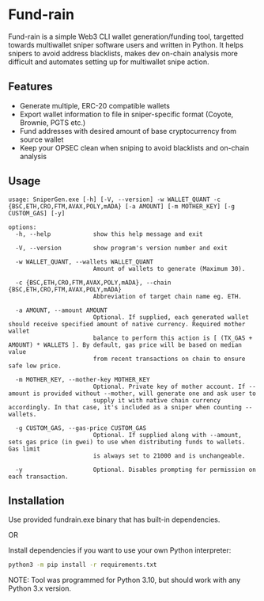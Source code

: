 # Fund-rain
Fund-rain is a simple Web3 CLI wallet generation/funding tool, targetted towards multiwallet sniper software users and written in Python.
It helps snipers to avoid address blacklists, makes dev on-chain analysis more difficult and automates setting up for multiwallet snipe action.

## Features

- Generate multiple, ERC-20 compatible wallets
- Export wallet information to file in sniper-specific format (Coyote, Brownie, PGTS etc.)
- Fund addresses with desired amount of base cryptocurrency from source wallet
- Keep your OPSEC clean when sniping to avoid blacklists and on-chain analysis

## Usage
```
usage: SniperGen.exe [-h] [-V, --version] -w WALLET_QUANT -c {BSC,ETH,CRO,FTM,AVAX,POLY,mADA} [-a AMOUNT] [-m MOTHER_KEY] [-g CUSTOM_GAS] [-y]

options:
  -h, --help            show this help message and exit
  
  -V, --version         show program's version number and exit
  
  -w WALLET_QUANT, --wallets WALLET_QUANT
                        Amount of wallets to generate (Maximum 30).
                        
  -c {BSC,ETH,CRO,FTM,AVAX,POLY,mADA}, --chain {BSC,ETH,CRO,FTM,AVAX,POLY,mADA}
                        Abbreviation of target chain name eg. ETH.
                        
  -a AMOUNT, --amount AMOUNT
                        Optional. If supplied, each generated wallet should receive specified amount of native currency. Required mother wallet
                        balance to perform this action is [ (TX_GAS + AMOUNT) * WALLETS ]. By default, gas price will be based on median value 
                        from recent transactions on chain to ensure safe low price.
                        
  -m MOTHER_KEY, --mother-key MOTHER_KEY
                        Optional. Private key of mother account. If --amount is provided without --mother, will generate one and ask user to 
                        supply it with native chain currency accordingly. In that case, it's included as a sniper when counting --wallets.
                        
  -g CUSTOM_GAS, --gas-price CUSTOM_GAS
                        Optional. If supplied along with --amount, sets gas price (in gwei) to use when distributing funds to wallets. Gas limit 
                        is always set to 21000 and is unchangeable.
                        
  -y                    Optional. Disables prompting for permission on each transaction.
```

## Installation
Use provided fundrain.exe binary that has built-in dependencies.

OR

Install dependencies if you want to use your own Python interpreter:
```sh
python3 -m pip install -r requirements.txt
```

NOTE: Tool was programmed for Python 3.10, but should work with any Python 3.x version.

